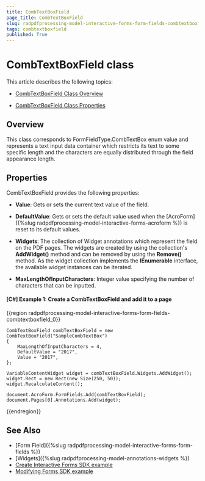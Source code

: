 ```yaml
---
title: CombTextBoxField 
page_title: CombTextBoxField 
slug: radpdfprocessing-model-interactive-forms-form-fields-combtextboxfield
tags: combtextboxfield
published: True
---
```


# CombTextBoxField class

This article describes the following topics:

* [CombTextBoxField Class Overview](#overview)

* [CombTextBoxField Class Properties](#properties)


## Overview

This class corresponds to FormFieldType.CombTextBox enum value and represents a text input data container which restricts its text to some specific length and the characters are equally distributed through the field appearance length. 

## Properties

CombTextBoxField provides the following properties:

* **Value**: Gets or sets the current text value of the field.

* **DefaultValue**: Gets or sets the default value used when the [AcroForm]({%slug radpdfprocessing-model-interactive-forms-acroform %}) is reset to its default values.

* **Widgets**: The collection of Widget annotations which represent the field on the PDF pages. The widgets are created by using the collection's **AddWidget()** method and can be removed by using the **Remove()** method. As the widget collection implements the **IEnumerable** interface, the available widget instances can be iterated.

* **MaxLengthOfInputCharacters**: Integer value specifying the number of characters that can be inputted.

#### **[C#] Example 1: Create a CombTextBoxField and add it to a page**
{{region radpdfprocessing-model-interactive-forms-form-fields-combtextboxfield_0}}

	CombTextBoxField combTextBoxField = new CombTextBoxField("SampleCombTextBox")
	{
	    MaxLengthOfInputCharacters = 4,
	    DefaultValue = "2017",
	    Value = "2017",
	};
	
	VariableContentWidget widget = combTextBoxField.Widgets.AddWidget();
	widget.Rect = new Rect(new Size(250, 50));
    widget.RecalculateContent();

	document.AcroForm.FormFields.Add(combTextBoxField);
	document.Pages[0].Annotations.Add(widget);

{{endregion}}


## See Also

* [Form Field]({%slug radpdfprocessing-model-interactive-forms-form-fields %})
* [Widgets]({%slug radpdfprocessing-model-annotations-widgets %})
* [Create Interactive Forms SDK example](https://github.com/telerik/document-processing-sdk/tree/master/PdfProcessing/CreateInteractiveForms) 
* [Modifying Forms SDK example](https://github.com/telerik/document-processing-sdk/tree/master/PdfProcessing/ModifyForms) 
